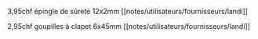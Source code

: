 3,95chf épingle de sûreté 12x2mm [[notes/utilisateurs/fournisseurs/landi]]

2,95chf goupilles à clapet 6x45mm [[notes/utilisateurs/fournisseurs/landi]]
